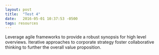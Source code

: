 ```yaml
---
layout: post
title:  "Test 4"
date:   2016-05-01 10:37:53 -0500
tags: resources
---
```

Leverage agile frameworks to provide a robust synopsis for high level overviews. Iterative approaches to corporate strategy foster collaborative thinking to further the overall value proposition. 
